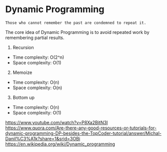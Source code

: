 # Dynamic Programming

`Those who cannot remember the past are condemned to repeat it.`

The core idea of Dynamic Programming is to avoid repeated work by remembering partial results.

1. Recursion
- Time complexity: O(2^n)
- Space complexity: O(1)

2. Memoize
- Time complexity: O(n)
- Space complexity: O(n)

3. Bottom up
- Time complexity: O(n)
- Space complexity: O(1)

https://www.youtube.com/watch?v=P8Xa2BitN3I
https://www.quora.com/Are-there-any-good-resources-or-tutorials-for-dynamic-programming-DP-besides-the-TopCoder-tutorial/answer/Michal-Danil%C3%A1k?share=1&srid=3OBi
https://en.wikipedia.org/wiki/Dynamic_programming